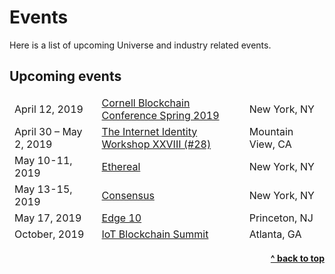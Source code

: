 # Events

Here is a list of upcoming Universe and industry related events.

## Upcoming events

<table class="table">
  <thead>
    <tr>
      <td>April 12, 2019</td>
      <td><a href="https://www.cbspringconference.org/" target="_blank" rel="nofollow noopener external noreferrer">Cornell Blockchain Conference Spring 2019</a></td>
      <td>New York, NY</td>
    </tr>
    <tr>
      <td>April 30 – May 2, 2019</td>
      <td><a href="https://internetidentityworkshop.com/" target="_blank" rel="nofollow noopener external noreferrer">The Internet Identity Workshop XXVIII (#28)</a></td>
      <td>Mountain View, CA</td>
    </tr>
    <tr>
      <td>May 10-11, 2019</td>
      <td><a href="https://etherealsummit.com/" target="_blank" rel="nofollow noopener">Ethereal</a></td>
      <td>New York, NY</td>
    </tr>
    <tr>
      <td>May 13-15, 2019</td>
      <td><a href="https://www.coindesk.com/events/consensus-2019" target="_blank" rel="nofollow noopener">Consensus</a></td>
      <td>New York, NY</td>
    </tr>
    <tr>
      <td>May 17, 2019</td>
      <td><a href="http://www.edge10.princeton.edu/" target="_blank" rel="nofollow noopener">Edge 10</a></td>
      <td>Princeton, NJ</td>
    </tr>
    <tr>
      <td>October, 2019</td>
      <td><a href="https://tmt.knect365.com/iot-blockchain-summit/" target="_blank" rel="nofollow noopener external noreferrer">IoT Blockchain Summit</a></td>
      <td>Atlanta, GA</td>
    </tr>
  </thead>
</table>


<div align="right">
    <b><a href="#events">^ back to top</a></b>
</div>
